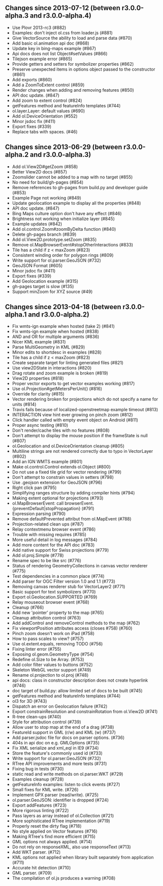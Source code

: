 ## Changes since 2013-07-12 (between r3.0.0-alpha.3 and r3.0.0-alpha.4)

 * Use Plovr 2013-rc3 (#882)
 * Examples: don't inject ol.css from loader.js (#881)
 * Give VectorSource the ability to load and parse data (#870)
 * Add basic ol.animation api doc (#868)
 * Update key in bing-maps example (#867)
 * Api docs does not list Object#setValues (#866)
 * Tilejson example error (#865)
 * Provide getters and setters for symbolizer properties (#862)
 * Preserve unexpected items in options object passed to the constructor (#861)
 * Add exports (#860)
 * Add a ZoomToExtent control (#859)
 * Render changes when adding and removing features (#850)
 * API doc update. (#847)
 * Add zoom to extent control (#824)
 * getFeatures method and featureInfo templates (#744)
 * ol.layer.Layer: default values (#690)
 * Add ol.DeviceOrientation (#552)
 * Minor jsdoc fix (#411)
 * Export fixes (#339)
 * Replace tabs with spaces. (#46)

## Changes since 2013-06-29 (between r3.0.0-alpha.2 and r3.0.0-alpha.3)

 * Add ol.View2D#getZoom (#858)
 * Better View2D docs (#857)
 * Zoomslider cannot be added to a map with no target (#855)
 * No need for build/gh-pages (#854)
 * Remove references to gh-pages from build.py and developer guide (#853)
 * Example Page not working (#849)
 * Update geolocation example to display all the properties (#848)
 * API doc update. (#847)
 * Bing Maps culture option don't have any effect (#846)
 * Brightness not working when initialize layer (#845)
 * Example updates (#842)
 * Add ol.control.Zoom#zoomByDelta function (#840)
 * Delete gh-pages branch (#839)
 * Add ol.View2D.prototype.setZoom (#835)
 * Remove ol.MapBrowserEvent#stopOtherInteractions (#833)
 * Tile has a child if z < maxZoom (#823)
 * Consistent winding order for polygon rings (#809)
 * Write support for ol.parser.GeoJSON (#732)
 * GeoJSON Format (#605)
 * Minor jsdoc fix (#411)
 * Export fixes (#339)
 * Add Geolocation example (#315)
 * gh-pages target is slow (#135)
 * Support minZoom for XYZ source  (#49)

## Changes since 2013-04-18 (between r3.0.0-alpha.1 and r3.0.0-alpha.2)

 * Fix wmts-ign example when hosted (take 2) (#841)
 * Fix wmts-ign example when hosted (#838)
 * AND and OR for multiple arguments (#836)
 * Nicer KML example (#831)
 * Parse MultiGeometry in KML (#829)
 * Minor edits to shortdesc in examples (#828)
 * Tile has a child if z < maxZoom (#823)
 * Create separate target for linting generated files (#821)
 * Use view2DState in interactions (#820)
 * Drag rotate and zoom example is broken (#819)
 * View2D properties (#818)
 * Proper vector exports to get vector examples working (#817)
 * Use ol.Projection#getMetersPerUnit() (#816)
 * Override for clarity (#815)
 * Vector rendering broken for projections which do not specify a name for units (#814)
 * Travis fails because of localized-openstreetmap example timeout (#813)
 * INTERACTION view hint ever growing on pinch zoom (#812)
 * Click handler called with empty event object on Android (#811)
 * Proper async testing (#810)
 * Don't render/cache tiles with no features (#808)
 * Don't attempt to display the mouse position if the frameState is null (#807)
 * ol.Geolocation and ol.DeviceOrientation cleanup (#805)
 * Multiline strings are not rendered correctly due to typo in VectorLayer (#802)
 * Add an IGN WMTS example (#801)
 * Make ol.control.Control extends ol.Object (#800)
 * Do not use a fixed tile grid for vector rendering (#799)
 * Don't attempt to constrain values in setters (#798)
 * Use .geojson extension for GeoJSON (#796)
 * Right click pan (#795)
 * Simplifying ranges structure by adding compiler hints (#794)
 * Making extent optional for projections (#793)
 * ol.MapBrowserEvent: call browserEvent.{preventDefault|stopPropagation} (#791)
 * Expression parsing (#790)
 * Remove defaultPrevented attribut from ol.MapEvent (#788)
 * Projection-related clean ups (#787)
 * Relay contextmenu browser event (#786)
 * Trouble with missing requires (#785)
 * More useful detail in log messages (#784)
 * Add more content for the API doc (#783)
 * Add native support for Swiss projections (#779)
 * Add ol.proj.Simple (#778)
 * Rename spec to be like src (#776)
 * Status of rendering GeometryCollections in canvas vector renderer (#775)
 * Test dependencies in a common place (#774)
 * Add parser for OGC Filter version 1.0 and 1.1 (#773)
 * Removing canvas renderer stub for VectorLayer2 (#771)
 * Basic support for text symbolizers (#770)
 * Export ol.Geolocation.SUPPORTED (#769)
 * Relay mouseout browser event (#768)
 * Cleanup (#766)
 * Add new 'pointer' property to the map (#765)
 * Cleanup attribution control (#763)
 * Add addControl and removeControl methods to the map (#762)
 * Fix viewportPosition attributes access (closes #758) (#760)
 * Pinch zoom doesn't work on iPad (#758)
 * How to pass scales to view? (#757)
 * Use ol.extent.equals, removing TODO (#756)
 * Fixing linter error (#755)
 * Exposing ol.geom.GeometryType (#754)
 * Redefine ol.Size to be Array.<number> (#753)
 * Add color filter values to buttons (#752)
 * Skeleton WebGL vector support (#749)
 * Rename ol.projection to ol.proj (#748)
 * api docs: class in constructor description does not create hyperlink (#746)
 * doc target of build.py: allow limited set of docs to be built (#745)
 * getFeatures method and featureInfo templates (#744)
 * ol3 for 3D (#743)
 * Dispatch an error on Geolocation failure (#742)
 * Export constrainResolution and constrainRotation from ol.View2D (#741)
 * R-tree clean-ups (#740)
 * Style for attribution control (#739)
 * Allow user to stop map at the end of a drag (#738)
 * FeatureId support in GML (r/w) and KML (w) (#737)
 * Add parser.jsdoc file for docs on parser options. (#736)
 * 404s in api doc on e.g. GMLOptions (#735)
 * Fix XML serialize and xml_eql in IE9 (#734)
 * Store the feature's commonly used id (#733)
 * Write support for ol.parser.GeoJSON (#732)
 * RTree API improvements and more tests (#731)
 * Fixing bug in tests (#730)
 * static read and write methods on ol.parser.WKT (#729)
 * Examples cleanup (#728)
 * getFeatureInfo examples: listen to click events (#727)
 * Small fixes for KML write. (#726)
 * Implement GPX parser (read/write). (#725)
 * ol.parser.GeoJSON: identifier is dropped (#724)
 * Export addFeatures (#723)
 * More rigorous linting (#722)
 * Pass layers as array instead of ol.Collection (#721)
 * More sophisticated RTree implementation (#719)
 * Properly reset the dirty flag (#718)
 * No style applied on Vector features (#716)
 * Making RTree's find more efficient (#715)
 * GML options not always applied. (#714)
 * Do not rely on responseXML, also use responseText (#713)
 * Add WKT parser. (#712)
 * KML options not applied when library built separately from application (#711)
 * Accurate hit detection (#710)
 * GML parser. (#709)
 * The compilation of ol.js produces a warning (#708)

